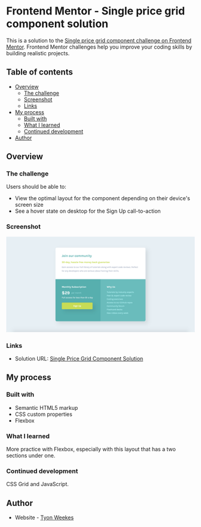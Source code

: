 # Frontend Mentor - Single price grid component solution

This is a solution to the [Single price grid component challenge on Frontend Mentor](https://www.frontendmentor.io/challenges/single-price-grid-component-5ce41129d0ff452fec5abbbc). Frontend Mentor challenges help you improve your coding skills by building realistic projects. 

## Table of contents

- [Overview](#overview)
  - [The challenge](#the-challenge)
  - [Screenshot](#screenshot)
  - [Links](#links)
- [My process](#my-process)
  - [Built with](#built-with)
  - [What I learned](#what-i-learned)
  - [Continued development](#continued-development)
- [Author](#author)

## Overview

### The challenge

Users should be able to:

- View the optimal layout for the component depending on their device's screen size
- See a hover state on desktop for the Sign Up call-to-action

### Screenshot

![](./screenshot.png)

### Links

- Solution URL: [Single Price Grid Component Solution](https://moonlit-youtiao-ec4f58.netlify.app)

## My process

### Built with

- Semantic HTML5 markup
- CSS custom properties
- Flexbox

### What I learned

More practice with Flexbox, especially with this layout that has a two sections under one.

### Continued development

CSS Grid and JavaScript.

## Author

- Website - [Tyon Weekes](https://www.tyonweekes.com)
